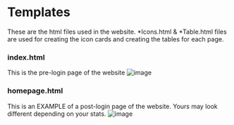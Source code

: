 # Templates
These are the html files used in the website.
*Icons.html & *Table.html files are used for creating the icon cards and creating the tables for each page.

### index.html
This is the pre-login page of the website
![image](https://github.com/user-attachments/assets/e83613e3-cc7f-4fc5-96d2-ed4344faa7e6)


### homepage.html
This is an EXAMPLE of a post-login page of the website. Yours may look different depending on your stats.
![image](https://github.com/user-attachments/assets/6211a7a3-bc02-4d4e-999a-0870e6ae75ac)

